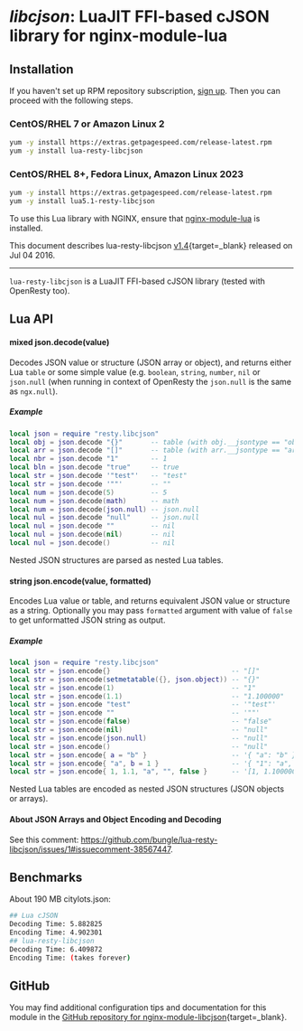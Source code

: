 # *libcjson*: LuaJIT FFI-based cJSON library for nginx-module-lua


## Installation

If you haven't set up RPM repository subscription, [sign up](https://www.getpagespeed.com/repo-subscribe). Then you can proceed with the following steps.

### CentOS/RHEL 7 or Amazon Linux 2

```bash
yum -y install https://extras.getpagespeed.com/release-latest.rpm
yum -y install lua-resty-libcjson
```

### CentOS/RHEL 8+, Fedora Linux, Amazon Linux 2023

```bash
yum -y install https://extras.getpagespeed.com/release-latest.rpm
yum -y install lua5.1-resty-libcjson
```


To use this Lua library with NGINX, ensure that [nginx-module-lua](../modules/lua.md) is installed.

This document describes lua-resty-libcjson [v1.4](https://github.com/bungle/lua-resty-libcjson/releases/tag/v1.4){target=_blank} 
released on Jul 04 2016.
    
<hr />

`lua-resty-libcjson` is a LuaJIT FFI-based cJSON library (tested with OpenResty too).

## Lua API
#### mixed json.decode(value)

Decodes JSON value or structure (JSON array or object), and returns either Lua `table` or some simple value (e.g. `boolean`, `string`, `number`, `nil` or `json.null` (when running in context of OpenResty the `json.null` is the same as `ngx.null`).

##### Example

```lua
local json = require "resty.libcjson"
local obj = json.decode "{}"       -- table (with obj.__jsontype == "object")
local arr = json.decode "[]"       -- table (with arr.__jsontype == "array")
local nbr = json.decode "1"        -- 1
local bln = json.decode "true"     -- true
local str = json.decode '"test"'   -- "test"
local str = json.decode '""'       -- ""
local num = json.decode(5)         -- 5
local num = json.decode(math)      -- math
local num = json.decode(json.null) -- json.null
local nul = json.decode "null"     -- json.null
local nul = json.decode ""         -- nil
local nul = json.decode(nil)       -- nil
local nul = json.decode()          -- nil
```

Nested JSON structures are parsed as nested Lua tables.

#### string json.encode(value, formatted)

Encodes Lua value or table, and returns equivalent JSON value or structure as a string. Optionally you may pass `formatted` argument with value of `false` to get unformatted JSON string as output.

##### Example

```lua
local json = require "resty.libcjson"
local str = json.encode{}                              -- "[]"
local str = json.encode(setmetatable({}, json.object)) -- "{}"
local str = json.encode(1)                             -- "1"
local str = json.encode(1.1)                           -- "1.100000"
local str = json.encode "test"                         -- '"test"'
local str = json.encode ""                             -- '""'
local str = json.encode(false)                         -- "false"
local str = json.encode(nil)                           -- "null"
local str = json.encode(json.null)                     -- "null"
local str = json.encode()                              -- "null"
local str = json.encode{ a = "b" }                     -- '{ "a": "b" }'
local str = json.encode{ "a", b = 1 }                  -- '{ "1": "a", "b": 1 }'
local str = json.encode{ 1, 1.1, "a", "", false }      -- '[1, 1.100000, "a", "", false]' 
```

Nested Lua tables are encoded as nested JSON structures (JSON objects or arrays).

#### About JSON Arrays and Object Encoding and Decoding

See this comment: https://github.com/bungle/lua-resty-libcjson/issues/1#issuecomment-38567447.

## Benchmarks

About 190 MB citylots.json:

```bash
## Lua cJSON
Decoding Time: 5.882825
Encoding Time: 4.902301
## lua-resty-libcjson
Decoding Time: 6.409872
Encoding Time: (takes forever)
```

## GitHub

You may find additional configuration tips and documentation for this module in the [GitHub repository for 
nginx-module-libcjson](https://github.com/bungle/lua-resty-libcjson){target=_blank}.